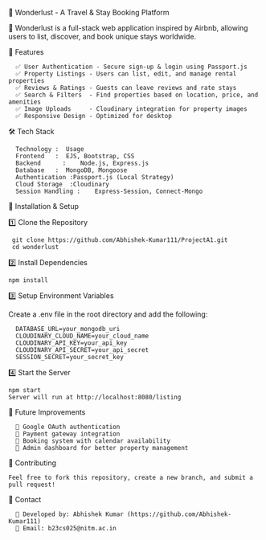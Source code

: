 🏡 Wonderlust - A Travel & Stay Booking Platform

🚀 Wonderlust is a full-stack web application inspired by Airbnb, allowing users to list, discover, and book unique stays worldwide.

🌟 Features
   
      ✅ User Authentication - Secure sign-up & login using Passport.js
      ✅ Property Listings - Users can list, edit, and manage rental properties
      ✅ Reviews & Ratings - Guests can leave reviews and rate stays
      ✅ Search & Filters  - Find properties based on location, price, and amenities
      ✅ Image Uploads     - Cloudinary integration for property images
      ✅ Responsive Design - Optimized for desktop

🛠️ Tech Stack

      Technology :	Usage
      Frontend   :	EJS, Bootstrap, CSS
      Backend	   :    Node.js, Express.js
      Database   : 	MongoDB, Mongoose
      Authentication :Passport.js (Local Strategy)
      Cloud Storage  :Cloudinary
      Session Handling :	Express-Session, Connect-Mongo

🚀 Installation & Setup

1️⃣ Clone the Repository

     git clone https://github.com/Abhishek-Kumar111/ProjectA1.git
     cd wonderlust

2️⃣ Install Dependencies

    npm install

3️⃣ Setup Environment Variables

Create a .env file in the root directory and add the following:
      
      DATABASE_URL=your_mongodb_uri
      CLOUDINARY_CLOUD_NAME=your_cloud_name
      CLOUDINARY_API_KEY=your_api_key
      CLOUDINARY_API_SECRET=your_api_secret
      SESSION_SECRET=your_secret_key

4️⃣ Start the Server

    npm start
    Server will run at http://localhost:8080/listing

📌 Future Improvements

      🔹 Google OAuth authentication
      🔹 Payment gateway integration
      🔹 Booking system with calendar availability
      🔹 Admin dashboard for better property management

🤝 Contributing

    Feel free to fork this repository, create a new branch, and submit a pull request!

📧 Contact
      
      💬 Developed by: Abhishek Kumar (https://github.com/Abhishek-Kumar111)
      📩 Email: b23cs025@nitm.ac.in


